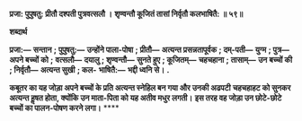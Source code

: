 **प्रजा: पुपुषतु: प्रीतौ दश्पती पुत्रवत्सलौ ।** **शृण्वन्तौ कूजितं तासां निर्वृतौ कलभाषितै: ॥ ५९॥** 

**शब्दार्थ** 

**प्रजा:—** **सन्तान** **; पुपुषतु:—** **उन्होंने पाला-पोषा** **; प्रीतौ—** **अत्यन्त प्रसन्नतापूर्वक** **; दम्-पती—** **युग्म** **; पुत्र—** **अपने बच्चों को** **;** **वत्सलौ—** **दयालु** **; शृण्वन्तौ—** **सुनते हुए** **; कूजितम्—** **चहचहाना** **; तासाम्—** **उन बच्चों की** **; निर्वृतौ—** **अत्यन्त सुखी** **; कल-** **भाषितै:—** **भद्दी ध्वनि से।** **.** 

**कबूतर का यह जोड़ा अपने बच्चों के प्रति अत्यन्त स्नेहिल बन गया और उनकी अढपटी** **चहचहाहट को सुनकर अत्यन्त हॢषत होता, क्योंकि उन माता-पिता को यह अतीव मधुर लगती।** **इस तरह वह जोड़ा उन छोटे-छोटे बच्चों का पालन-पोषण करने लगा।** **** 